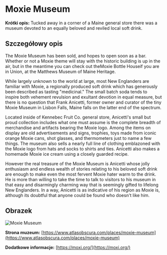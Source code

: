 # Moxie Museum

**Krótki opis:**
Tucked away in a corner of a Maine general store there was a museum devoted to an equally beloved and reviled local soft drink.

## Szczegółowy opis

The Moxie Museum has been sold, and hopes to open soon as a bar. Whether or not a Moxie theme will stay with the historic building is up in the air, but in the meantime you can check out theMoxie Bottle Houseif you are in Union, at the Matthews Museum of Maine Heritage.

While largely unknown to the world at large, most New Englanders are familiar with Moxie, a regionally produced soft drink which has generously been described as tasting "medicinal." The small batch soda tends to inspire both vehement revulsion and exultant devotion in equal measure, but there is no question that Frank Anicetti, former owner and curator of the tiny Moxie Museum in Lisbon Falls, Maine falls on the latter end of the spectrum.

Located inside of Kennebec Fruit Co. general store, Anicetti's small but proud collection includes what one must assume is the complete breadth of merchandise and artifacts bearing the Moxie logo. Among the items on display are old advertisements and signs, trophies, toys made from iconic orange Moxie cans, shot glasses, and thermometers just to name a few things. The museum also sells a nearly full line of clothing emblazoned with the Moxie logo from hats and socks to shirts and ties. Anicetti also makes a homemade Moxie ice cream using a closely guarded recipe.

However the real treasure of the Moxie Museum is Anicetti whose jolly enthusiasm and endless wealth of stories relating to his beloved soft drink are enough to make even the most fervent Moxie hater warm to the drink. He is more than willing to take the time to talk to visitors to his museum in that easy and disarmingly charming way that is seemingly gifted to lifelong New Englanders. In a way, Anicetti is as indicative of his region as Moxie is, although its doubtful that anyone could be found who doesn't like him.

## Obrazek

![Moxie Museum](https://thisbelongsinamuseum.com/wp-content/uploads/moxie-museum-in-union-maine.jpg)

**Strona muzeum:** [https://www.atlasobscura.com/places/moxie-museum](https://www.atlasobscura.com/places/moxie-museum)

**Dodatkowe informacje:** [https://moxi.org/](https://moxi.org/)

